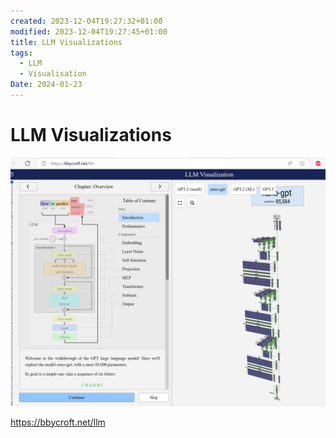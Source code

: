 ```yaml
---
created: 2023-12-04T19:27:32+01:00
modified: 2023-12-04T19:27:45+01:00
title: LLM Visualizations
tags:
  - LLM
  - Visualisation
Date: 2024-01-23
---
```


# LLM Visualizations


![](_asset/2023-12-04_LLM_Visualizations_image_1.png)

https://bbycroft.net/llm

